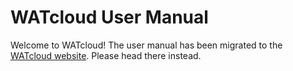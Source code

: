 # WATcloud User Manual

Welcome to WATcloud! The user manual has been migrated to the [WATcloud website](https://cloud.watonomous.ca/docs/compute-cluster/machine-usage-guide).
Please head there instead.

